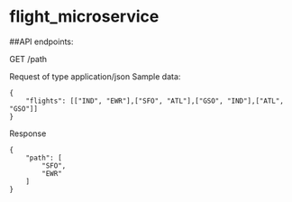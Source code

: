 # flight_microservice

##API endpoints:

GET /path

Request of type application/json
Sample data:
```
{
    "flights": [["IND", "EWR"],["SFO", "ATL"],["GSO", "IND"],["ATL", "GSO"]]
}
```

Response
```
{
    "path": [
        "SFO",
        "EWR"
    ]
}
```